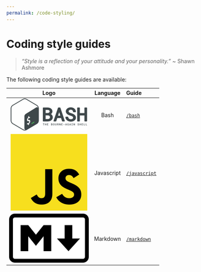 ```yaml
---
permalink: /code-styling/
---
```


# Coding style guides

> _“Style is a reflection of your attitude and your personality.”_
> ~ Shawn Ashmore

The following coding style guides are available:

| Logo                            | Language   | Guide                         |
| :-----------------------------: | :--------: | :---------------------------- |
| ![Bash Logo][bash-logo]         | Bash       | [`/bash`](./bash)             |
| ![Javascript Logo][js-logo]     | Javascript | [`/javascript`](./javascript) |
| ![Markdown Logo][markdown-logo] | Markdown   | [`/markdown`](./markdown)     |

[bash-logo]: ../assets/img/bash-gnu-logo.png
[js-logo]: ../assets/img/javascript-unofficial-logo.png
[markdown-logo]: ../assets/img/markdown-unofficial-logo.png
